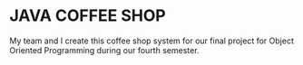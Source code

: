 # JAVA COFFEE SHOP 

My team and I create this coffee shop system for our final project for Object Oriented Programming during our fourth semester.
